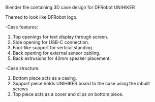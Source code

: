Blender file containing 3D case design for DFRobot UNIHIKER

Themed to look like DFRobot logo.

-Case features:
1. Top openings for text display through screen.
2. Side opening for USB-C connection.
3. Foot-like support for vertical standing.
4. Back opening for external sensor cabling.
5. Back extrusions for 40mm speaker placement.

-Case structure:
1. Bottom piece acts as a casing.
2. Support piece holds UNIHIKER board to the case using the inbuilt screws
3. Top piece acts as a cover and clips on bottom piece.
